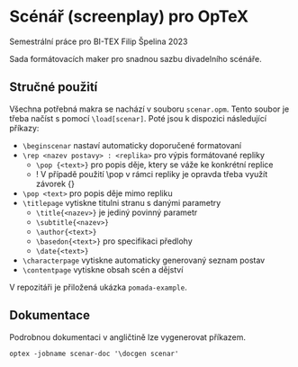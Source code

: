 # Scénář (screenplay) pro OpTeX
Semestrální práce pro BI-TEX
Filip Špelina 2023

Sada formátovacích maker pro snadnou sazbu divadelního scénáře.

## Stručné použití

Všechna potřebná makra se nachází v souboru `scenar.opm`. Tento soubor je třeba načíst s pomocí `\load[scenar]`.
Poté jsou k dispozici následující příkazy:

- `\beginscenar` nastaví automaticky doporučené formatovaní
- `\rep <nazev postavy> : <replika>` pro výpis formátované repliky 
    - `\pop {<text>}` pro popis děje, ktery se váže ke konkrétní replice
    - ! V případě použití \pop v rámci repliky je opravda třeba využít závorek {} 
- `\pop <text>` pro popis děje mimo repliku
- `\titlepage` vytiskne titulni stranu s danými parametry
    - `\title{<nazev>}` je jediný povinný parametr
    - `\subtitle{<nazev>}`
    - `\author{<text>}`
    - `\basedon{<text>}` pro specifikaci předlohy
    - `\date{<text>}`
- `\characterpage` vytiskne automaticky generovaný seznam postav
- `\contentpage` vytiskne obsah scén a dějství

V repozitáři je přiložená ukázka `pomada-example`.

## Dokumentace

Podrobnou dokumentaci v angličtině lze vygenerovat příkazem.

    optex -jobname scenar-doc '\docgen scenar'